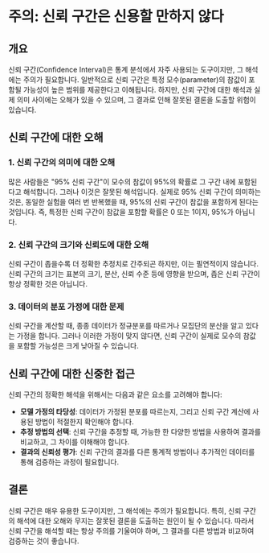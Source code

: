 # 주의: 신뢰 구간은 신용할 만하지 않다

## 개요
신뢰 구간(Confidence Interval)은 통계 분석에서 자주 사용되는 도구이지만, 그 해석에는 주의가 필요합니다. 일반적으로 신뢰 구간은 특정 모수(parameter)의 참값이 포함될 가능성이 높은 범위를 제공한다고 이해됩니다. 하지만, 신뢰 구간에 대한 해석과 실제 의미 사이에는 오해가 있을 수 있으며, 그 결과로 인해 잘못된 결론을 도출할 위험이 있습니다.

## 신뢰 구간에 대한 오해

### 1. 신뢰 구간의 의미에 대한 오해
많은 사람들은 "95% 신뢰 구간"이 모수의 참값이 95%의 확률로 그 구간 내에 포함된다고 해석합니다. 그러나 이것은 잘못된 해석입니다. 실제로 95% 신뢰 구간이 의미하는 것은, 동일한 실험을 여러 번 반복했을 때, 95%의 신뢰 구간이 참값을 포함하게 된다는 것입니다. 즉, 특정한 신뢰 구간이 참값을 포함할 확률은 0 또는 1이지, 95%가 아닙니다.

### 2. 신뢰 구간의 크기와 신뢰도에 대한 오해
신뢰 구간이 좁을수록 더 정확한 추정치로 간주되곤 하지만, 이는 필연적이지 않습니다. 신뢰 구간의 크기는 표본의 크기, 분산, 신뢰 수준 등에 영향을 받으며, 좁은 신뢰 구간이 항상 정확한 것은 아닙니다.

### 3. 데이터의 분포 가정에 대한 문제
신뢰 구간을 계산할 때, 종종 데이터가 정규분포를 따르거나 모집단의 분산을 알고 있다는 가정을 합니다. 그러나 이러한 가정이 맞지 않다면, 신뢰 구간이 실제로 모수의 참값을 포함할 가능성은 크게 낮아질 수 있습니다.

## 신뢰 구간에 대한 신중한 접근
신뢰 구간의 정확한 해석을 위해서는 다음과 같은 요소를 고려해야 합니다:

- **모델 가정의 타당성**: 데이터가 가정된 분포를 따르는지, 그리고 신뢰 구간 계산에 사용된 방법이 적절한지 확인해야 합니다.
- **추정 방법의 선택**: 신뢰 구간을 추정할 때, 가능한 한 다양한 방법을 사용하여 결과를 비교하고, 그 차이를 이해해야 합니다.
- **결과의 신뢰성 평가**: 신뢰 구간의 결과를 다른 통계적 방법이나 추가적인 데이터를 통해 검증하는 과정이 필요합니다.

## 결론
신뢰 구간은 매우 유용한 도구이지만, 그 해석에는 주의가 필요합니다. 특히, 신뢰 구간의 해석에 대한 오해와 무지는 잘못된 결론을 도출하는 원인이 될 수 있습니다. 따라서 신뢰 구간을 해석할 때는 항상 주의를 기울여야 하며, 그 결과를 다른 방법과 비교하여 검증하는 것이 좋습니다.

